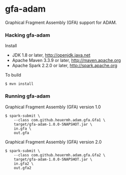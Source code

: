 # gfa-adam

Graphical Fragment Assembly (GFA) support for ADAM.

### Hacking gfa-adam

Install

 * JDK 1.8 or later, http://openjdk.java.net
 * Apache Maven 3.3.9 or later, http://maven.apache.org
 * Apache Spark 2.2.0 or later, http://spark.apache.org


To build

    $ mvn install


### Running gfa-adam

Graphical Fragment Assembly (GFA) version 1.0
```
$ spark-submit \
    --class com.github.heuermh.adam.gfa.Gfa1 \
    target/gfa-adam-1.0.0-SNAPSHOT.jar \
    in.gfa \
    out.gfa
```

Graphical Fragment Assembly (GFA) version 2.0
```
$ spark-submit \
    --class com.github.heuermh.adam.gfa.Gfa2 \
    target/gfa-adam-1.0.0-SNAPSHOT.jar \
    in.gfa2 \
    out.gfa2
```
